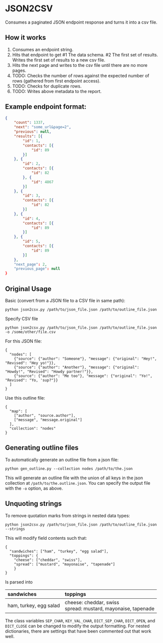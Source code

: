 # JSON2CSV

Consumes a paginated JSON endpoint response and turns it into a csv file.

## How it works

1. Consumes an endpoint string.
2. Hits that endpoint to get #1 The data schema. #2 The first set of results. Writes the first set of results to a new csv file.
3. Hits the next page and writes to the csv file until there are no more pages.
4. TODO: Checks the number of rows against the expected number of rows (gathered from first endpoint access).
5. TODO: Checks for duplicate rows.
6. TODO: Writes above metadata to the report.

## Example endpoint format:

```json
{
    "count": 1337,
    "next": "some_url&page=2",
    "previous": null,
    "results": [{
        "id": 1,
        "contacts": [{
            "id": 89
        }]
    }, {
        "id": 2,
        "contacts": [{
            "id": 82
        }, {
            "id": 4867
        }]
    }, {
        "id": 3,
        "contacts": [{
            "id": 82
        }]
    }, {
        "id": 4,
        "contacts": [{
            "id": 89
        }]
    }, {
        "id": 5,
        "contacts": [{
            "id": 89
        }]
    },
    "next_page": 2,
    "previous_page": null
}
```

## Original Usage

Basic (convert from a JSON file to a CSV file in same path):

    python json2csv.py /path/to/json_file.json /path/to/outline_file.json

Specify CSV file

    python json2csv.py /path/to/json_file.json /path/to/outline_file.json -o /some/other/file.csv


For this JSON file:

    {
      "nodes": [
        {"source": {"author": "Someone"}, "message": {"original": "Hey!", "Revised": "Hey yo!"}},
        {"source": {"author": "Another"}, "message": {"original": "Howdy!", "Revised": "Howdy partner!"}},
        {"source": {"author": "Me too"}, "message": {"original": "Yo!", "Revised": "Yo, 'sup?"}}
      ]
    }

Use this outline file:

    {
      "map": [
        ["author", "source.author"],
        ["message", "message.original"]
      ],
      "collection": "nodes"
    }

## Generating outline files

To automatically generate an outline file from a json file:

    python gen_outline.py --collection nodes /path/to/the.json

This will generate an outline file with the union of all keys in the json
collection at `/path/to/the.outline.json`.  You can specify the output file
with the `-o` option, as above.

## Unquoting strings

To remove quotation marks from strings in nested data types:

    python json2csv.py /path/to/json_file.json /path/to/outline_file.json --strings

This will modify field contents such that:

    {
      "sandwiches": ["ham", "turkey", "egg salad"],
      "toppings": {
        "cheese": ["cheddar", "swiss"],
        "spread": ["mustard", "mayonaise", "tapenade"]
        }
    }

Is parsed into

|sandwiches            |toppings                                                       |
|:---------------------|:--------------------------------------------------------------|
|ham, turkey, egg salad|cheese: cheddar, swiss<br>spread: mustard, mayonaise, tapenade|

The class variables `SEP_CHAR`, `KEY_VAL_CHAR`, `DICT_SEP_CHAR`, `DICT_OPEN`, and `DICT_CLOSE` can be changed to modify the output formatting. For nested dictionaries, there are settings that have been commented out that work well. 
